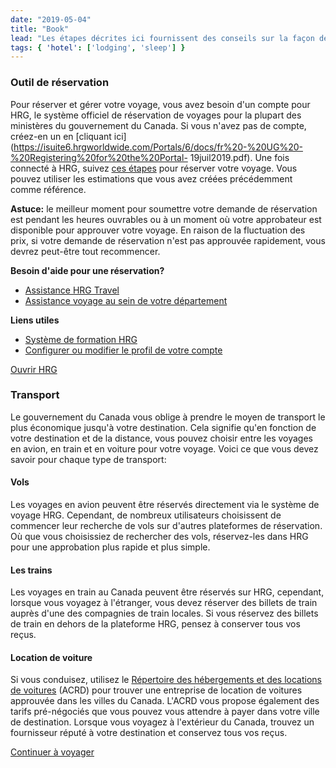 ```yaml
---
date: "2019-05-04"
title: "Book"
lead: "Les étapes décrites ici fournissent des conseils sur la façon de réserver votre voyage une fois que vous avez obtenu l'approbation. Ce guide ne prend en charge que les départements qui utilisent actuellement HRG pour réserver des voyages. Nous avons également inclus d'autres sites Web gouvernementaux pour la réservation de transports et d'hébergement qui ne peuvent pas être réservés sur HRG."
tags: { 'hotel': ['lodging', 'sleep'] }
---
```

<article class="content-left col-xs-12 col-sm-12 col-md-12">

<div class="card px-4 pt-4 my-4 bg-light">
    <div class="row">
        <div class="col-sm-8">

### Outil de réservation

Pour réserver et gérer votre voyage, vous avez besoin d'un compte pour HRG, le système officiel de réservation de voyages pour la plupart des ministères du gouvernement du Canada. Si vous n'avez pas de compte, créez-en un en [cliquant ici](https://isuite6.hrgworldwide.com/Portals/6/docs/fr%20-%20UG%20-%20Registering%20for%20the%20Portal- 19juil2019.pdf).
Une fois connecté à HRG, suivez [ces étapes](https://isuite6.hrgworldwide.com/Portals/6/frG%20FULL%20-%20Available%20resources%20for%20travellers%20and%20travel%20arrangers_.pdf ) pour réserver votre voyage. Vous pouvez utiliser les estimations que vous avez créées précédemment comme référence.

**Astuce:** le meilleur moment pour soumettre votre demande de réservation est pendant les heures ouvrables ou à un moment où votre approbateur est disponible pour approuver votre voyage. En raison de la fluctuation des prix, si votre demande de réservation n'est pas approuvée rapidement, vous devrez peut-être tout recommencer.

**Besoin d'aide pour une réservation?**
- [Assistance HRG Travel](https://isuite6.hrgworldwide.com/gcportal/fr-ca/contact.aspx)
- [Assistance voyage au sein de votre département](https://isuite6.hrgworldwide.com/gcportal/fr-ca/contact/departmentalcontacts.aspx)

**Liens utiles**
- [Système de formation HRG](https://isuite6.hrgworldwide.com/gcportal/fr-ca/support/training.aspx)
- [Configurer ou modifier le profil de votre compte](https://isuite6.hrgworldwide.com/gcportal/fr-ca/sts.aspx)
        </div>
        <div class="col-sm-4">
            <p class="text-center"> <a href="https://isuite6.hrgworldwide.com/gcportal/STS/tabid/291/language/fr-CA/Default.aspx?returnurl=%2fgcportal%2fen-ca%2fhome.aspx" class="btn btn-primary my-4 px-4">Ouvrir HRG </a> </p>
        </div>
    </div>
</div>


<div class="card p-4 my-4 bg-light">
    <div class="row">
        <div class="col-sm-8">

### Transport
Le gouvernement du Canada vous oblige à prendre le moyen de transport le plus économique jusqu'à votre destination. Cela signifie qu'en fonction de votre destination et de la distance, vous pouvez choisir entre les voyages en avion, en train et en voiture pour votre voyage. Voici ce que vous devez savoir pour chaque type de transport:

#### Vols
Les voyages en avion peuvent être réservés directement via le système de voyage HRG. Cependant, de nombreux utilisateurs choisissent de commencer leur recherche de vols sur d'autres plateformes de réservation. Où que vous choisissiez de rechercher des vols, réservez-les dans HRG pour une approbation plus rapide et plus simple.

#### Les trains
Les voyages en train au Canada peuvent être réservés sur HRG, cependant, lorsque vous voyagez à l'étranger, vous devez réserver des billets de train auprès d'une des compagnies de train locales. Si vous réservez des billets de train en dehors de la plateforme HRG, pensez à conserver tous vos reçus.

#### Location de voiture
Si vous conduisez, utilisez le [Répertoire des hébergements et des locations de voitures](https://rehelv-acrd.tpsgc-pwgsc.gc.ca/acrds/index-fra.aspx) (ACRD) pour trouver une entreprise de location de voitures approuvée dans les villes du Canada. L'ACRD vous propose également des tarifs pré-négociés que vous pouvez vous attendre à payer dans votre ville de destination. Lorsque vous voyagez à l'extérieur du Canada, trouvez un fournisseur réputé à votre destination et conservez tous vos reçus.
        </div>
        <div class="col-sm-4">
        </div>
    </div>
</div>

<p class="text-center">
    <a href="/fr/travel" class="btn btn-outline-primary my-4 px-4"> Continuer à voyager </a>
</p>

</article>